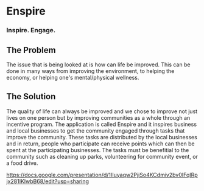 # Enspire 
### Inspire. Engage.

## The Problem
The issue that is being looked at is how can life be improved. This can be done in many ways from improving the environment, to helping the economy, or helping one's mental/physical wellness. 

## The Solution
The quality of life can always be improved and we chose to improve not just lives on one person but by improving communities as a whole through an incentive program. The application is called Enspire and it inspires business and local businesses to get the community engaged through tasks that improve the community.
These tasks are distributed by the local businesses and in return, people who participate can receive points which can then be spent at the participating businesses.
The tasks must be benefitial to the community such as cleaning up parks, volunteering for community event, or a food drive.


https://docs.google.com/presentation/d/1IIuyaqw2PjiSo4KCdmiv2bv0IFqIRpjx281IKlwbB68/edit?usp=sharing
